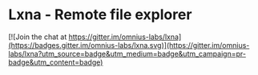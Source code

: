# Lxna - Remote file explorer

[![Join the chat at https://gitter.im/omnius-labs/lxna](https://badges.gitter.im/omnius-labs/lxna.svg)](https://gitter.im/omnius-labs/lxna?utm_source=badge&utm_medium=badge&utm_campaign=pr-badge&utm_content=badge)